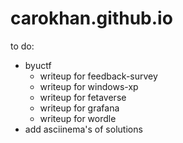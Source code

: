 # carokhan.github.io
to do:
- byuctf
  - writeup for feedback-survey
  - writeup for windows-xp
  - writeup for fetaverse
  - writeup for grafana
  - writeup for wordle
- add asciinema's of solutions
